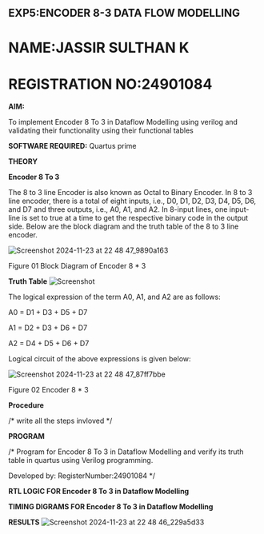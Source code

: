 ## EXP5:ENCODER 8-3 DATA FLOW MODELLING
# NAME:JASSIR SULTHAN K
# REGISTRATION NO:24901084

**AIM:**

To implement  Encoder 8 To 3 in Dataflow Modelling using verilog and validating their functionality using their functional tables

**SOFTWARE REQUIRED:** Quartus prime

**THEORY**

**Encoder 8 To 3**

The 8 to 3 line Encoder is also known as Octal to Binary Encoder. In 8 to 3 line encoder, there is a total of eight inputs, i.e., D0, D1, D2, D3, D4, D5, D6, and D7 and three outputs, i.e., A0, A1, and A2. In 8-input lines, one input-line is set to true at a time to get the respective binary code in the output side. Below are the block diagram and the truth table of the 8 to 3 line encoder.

![Screenshot 2024-11-23 at 22 48 47_9890a163](https://github.com/user-attachments/assets/fe016059-c607-4022-9bbd-84aea714dcf3)


Figure 01  Block Diagram of Encoder 8 * 3

**Truth Table**
![Screenshot](https://github.com/user-attachments/assets/f505f134-f2e1-4125-b3d1-44919157f00c)


The logical expression of the term A0, A1, and A2 are as follows:

A0 = D1 + D3 + D5 + D7

A1 = D2 + D3 + D6 + D7

A2 = D4 + D5 + D6 + D7

Logical circuit of the above expressions is given below:

![Screenshot 2024-11-23 at 22 48 47_87ff7bbe](https://github.com/user-attachments/assets/b316cbbd-d9be-416c-bcbd-f77de0359904)

Figure 02  Encoder 8 * 3

**Procedure**

/* write all the steps invloved */

**PROGRAM**


/* Program for Encoder 8 To 3 in Dataflow Modelling and verify its truth table in quartus using Verilog programming. 

Developed by: RegisterNumber:24901084
*/

**RTL LOGIC FOR Encoder 8 To 3 in Dataflow Modelling**

**TIMING DIGRAMS FOR Encoder 8 To 3 in Dataflow Modelling**

**RESULTS**
![Screenshot 2024-11-23 at 22 48 46_229a5d33](https://github.com/user-attachments/assets/273c770a-a00b-428c-9bf8-3eea0b5dea65)





